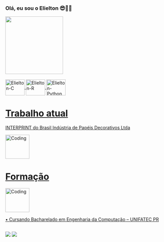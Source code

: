 ### Olá, eu sou o Elielton 😎👍🏼

<div>
  <a href="https://github.com/Y0uTryHard">
  <img height="180em" src="https://github-readme-stats.vercel.app/api?username=Y0uTryHard&show_icons=true&theme=tokyonight&include_all_commits=true&count_private=true"/>
</div>
<div style="display: inline_block"><br>  
  <img align="center" alt="Elielton-C" height="50" width="60" src="https://upload.wikimedia.org/wikipedia/commons/1/18/C_Programming_Language.svg">  
  <img align="center" alt="Elielton-R" height="50" width="60" src="https://upload.wikimedia.org/wikipedia/commons/1/1b/R_logo.svg">
  <img align="center" alt="Elielton-Python" height="50" width="60" src="https://upload.wikimedia.org/wikipedia/commons/c/c3/Python-logo-notext.svg">
</div>

##

<h1>Trabalho atual</h1>

INTERPRINT do Brasil Indústria de Papéis Decorativos Ltda

<img align="center" alt="Coding" width="75" src="https://ncdn0.infojobs.com.br/logos/Company_Evaluation/83475.jpg">

##

<h1>Formação</h1>
<img align="center" alt="Coding" width="75" src="https://cdn.static.linkr.bio/thumb/500x500/cover/85/upload/92d56008-8bfd-478d-a94f-fb2df6ad7f91.blob?f=webp">

•	Cursando Bacharelado em Engenharia da Computação – UNIFATEC PR

##
  
  <a href = "mailto:elieltonjunior29@gmail.com"><img src="https://img.shields.io/badge/-Gmail-%23333?style=for-the-badge&logo=gmail&logoColor=red" target="_blank"></a>
  <a href="https://www.linkedin.com/in/elielton-dos-santos-do-couto-635241192/" target="_blank"><img src="https://img.shields.io/badge/-LinkedIn-%230077B5?style=for-the-badge&logo=linkedin&logoColor=white" target="_blank"></a> 
  

</div>
